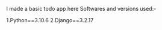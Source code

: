 I made a basic todo app here 
Softwares and versions used:-

  1.Python==3.10.6
  2.Django==3.2.17
  
